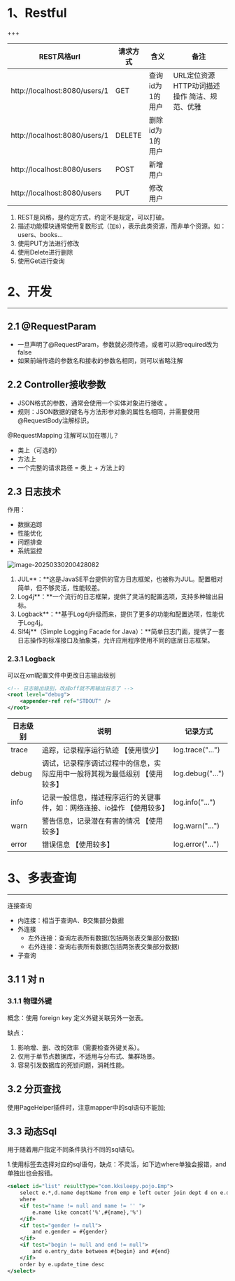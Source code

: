 # 1、Restful

+++

| REST风格url                   | 请求方式 | 含义            | 备注                                              |
| ----------------------------- | -------- | --------------- | ------------------------------------------------- |
| http://localhost:8080/users/1 | GET      | 查询id为1的用户 | URL定位资源  HTTP动词描述操作    简洁、规范、优雅 |
| http://localhost:8080/users/1 | DELETE   | 删除id为1的用户 |                                                   |
| http://localhost:8080/users   | POST     | 新增用户        |                                                   |
| http://localhost:8080/users   | PUT      | 修改用户        |                                                   |

1. REST是风格，是约定方式，约定不是规定，可以打破。
2. 描述功能模块通常使用复数形式（加s），表示此类资源，而非单个资源。如：users、books...
3. 使用PUT方法进行修改
4. 使用Delete进行删除
5. 使用Get进行查询



# 2、开发

---

## 2.1 @RequestParam

- 一旦声明了@RequestParam，参数就必须传递，或者可以把required改为false
- 如果前端传递的参数名和接收的参数名相同，则可以省略注解

## 2.2 **Controller**接收参数

- JSON格式的参数，通常会使用一个实体对象进行接收 。
- 规则：JSON数据的键名与方法形参对象的属性名相同，并需要使用@RequestBody注解标识。

@RequestMapping 注解可以加在哪儿？

- 类上（可选的）
- 方法上
- 一个完整的请求路径 = 类上 + 方法上的

## 2.3 日志技术

作用：

- 数据追踪
- 性能优化
- 问题排查
- 系统监控

![image-20250330200428082](https://gitee.com/w1610-8966-46/my-pictures/raw/master/my-pictures/20250330200437049.png)

1. JUL**：**这是JavaSE平台提供的官方日志框架，也被称为JUL。配置相对简单，但不够灵活，性能较差。
2. Log4j**：**一个流行的日志框架，提供了灵活的配置选项，支持多种输出目标。
3. Logback**：**基于Log4j升级而来，提供了更多的功能和配置选项，性能优于Log4j。
4. Slf4j**（Simple Logging Facade for Java）：**简单日志门面，提供了一套日志操作的标准接口及抽象类，允许应用程序使用不同的底层日志框架。

### 2.3.1 Logback

 可以在xml配置文件中更改日志输出级别

```xml
<!-- 日志输出级别，改成off就不再输出日志了 -->
<root level="debug">
    <appender-ref ref="STDOUT" />
</root>
```

| **日志级别** | **说明**                                                     | **记录方式**     |
| ------------ | ------------------------------------------------------------ | ---------------- |
| trace        | 追踪，记录程序运行轨迹 【使用很少】                          | log.trace("...") |
| debug        | 调试，记录程序调试过程中的信息，实际应用中一般将其视为最低级别 【使用较多】 | log.debug("...") |
| info         | 记录一般信息，描述程序运行的关键事件，如：网络连接、io操作 【使用较多】 | log.info("...")  |
| warn         | 警告信息，记录潜在有害的情况 【使用较多】                    | log.warn("...")  |
| error        | 错误信息 【使用较多】                                        | log.error("...") |

#  3、多表查询

---

连接查询

- 内连接：相当于查询A、B交集部分数据
- 外连接
  - 左外连接：查询左表所有数据(包括两张表交集部分数据)
  - 右外连接：查询右表所有数据(包括两张表交集部分数据)
- 子查询

## 3.1 1 对 n

### 3.1.1 物理外键

概念：使用 foreign key 定义外键关联另外一张表。

缺点：

1. 影响增、删、改的效率（需要检查外键关系）。
2. 仅用于单节点数据库，不适用与分布式、集群场景。
3. 容易引发数据库的死锁问题，消耗性能。

## 3.2 分页查找

使用PageHelper插件时，注意mapper中的sql语句不能加;

## 3.3 动态Sql

用于随着用户指定不同条件执行不同的sql语句。

1.使用<if>标签去选择对应的sql语句，缺点：不灵活，如下边where单独会报错，and单独出也会报错。

```xml
<select id="list" resultType="com.kksleepy.pojo.Emp">
    select e.*,d.name deptName from emp e left outer join dept d on e.dept_id = d.id
    where
    <if test="name != null and name != '' ">
        e.name like concat('%',#{name},'%')
    </if>
    <if test="gender != null">
        and e.gender = #{gender}
    </if>
    <if test="begin != null and end != null">
        and e.entry_date between #{begin} and #{end}
    </if>
    order by e.update_time desc
</select>
```

